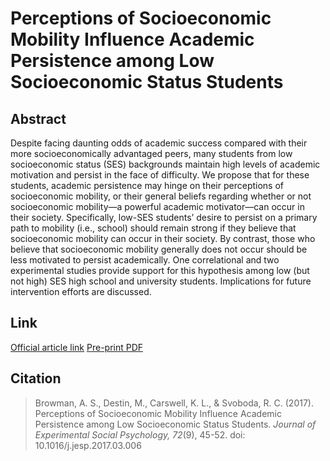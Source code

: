 # Perceptions of Socioeconomic Mobility Influence Academic Persistence among Low Socioeconomic Status Students

## Abstract

Despite facing daunting odds of academic success compared with their more socioeconomically advantaged peers, many students from low socioeconomic status (SES) backgrounds maintain high levels of academic motivation and persist in the face of difficulty. We propose that for these students, academic persistence may hinge on their perceptions of socioeconomic mobility, or their general beliefs regarding whether or not socioeconomic mobility—a powerful academic motivator—can occur in their society. Specifically, low-SES students’ desire to persist on a primary path to mobility (i.e., school) should remain strong if they believe that socioeconomic mobility can occur in their society. By contrast, those who believe that socioeconomic mobility generally does not occur should be less motivated to persist academically. One correlational and two experimental studies provide support for this hypothesis among low (but not high) SES high school and university students. Implications for future intervention efforts are discussed.

## Link

[Official article link](http://www.sciencedirect.com/science/article/pii/S0022103116305479)
[Pre-print PDF](http://alexbrowman.com/articles/Browman%20et%20al.,%202017,%20JESP.pdf)

## Citation

> Browman, A. S., Destin, M., Carswell, K. L., & Svoboda, R. C. (2017). Perceptions of Socioeconomic Mobility Influence Academic Persistence among Low Socioeconomic Status Students. *Journal of Experimental Social Psychology, 72*(9), 45-52. doi: 10.1016/j.jesp.2017.03.006